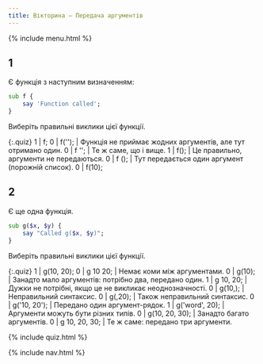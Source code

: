 ```yaml
---
title: Вікторина — Передача аргументів
---
```


{% include menu.html %}

## 1

Є функція з наступним визначенням:

```raku
sub f {
    say 'Function called';
}
```

Виберіть правильні виклики цієї функції.

{:.quiz}
1 | f;
0 | f(&apos;&apos;); | Функція не приймає жодних аргументів, але тут отримано один.
0 | f &apos;&apos;; | Те ж саме, що і вище.
1 | f(); | Це правильно, аргументи не передаються.
0 | f (); | Тут передається один аргумент (порожній список).
0 | f(10);

## 2

Є ще одна функція.

```raku
sub g($x, $y) {
    say "Called g($x, $y)";
}
```

Виберіть правильні виклики цієї функції.

{:.quiz}
1 | g(10, 20);
0 | g 10 20; | Немає коми між аргументами.
0 | g(10); | Занадто мало аргументів: потрібно два, передано один.
1 | g 10, 20; | Дужки не потрібні, якщо це не викликає неоднозначності.
0 | g(10,); | Неправильний синтаксис.
0 | g(,20); | Також неправильний синтаксис.
0 | g(&apos;10, 20&apos;); | Передано один аргумент-рядок.
1 | g(&apos;word&apos;, 20); | Аргументи можуть бути різних типів.
0 | g(10, 20, 30); | Занадто багато аргументів.
0 | g 10, 20, 30; | Те ж саме: передано три аргументи.


{% include quiz.html %}

{% include nav.html %}